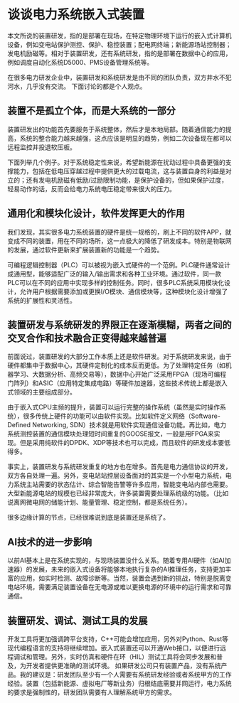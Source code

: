 # 谈谈电力系统嵌入式装置

本文所说的装置研发，指的是部署在现场，在特定物理环境下运行的嵌入式计算机设备，例如变电站保护测控、保护、稳控装置；配电网终端；新能源场站控制器；发电机励磁等。相对于装置研发，还有系统研发，指的是部署在数据中心的应用，例如调度自动化系统D5000、PMS设备管理系统等。

在很多电力研发企业中，装置研发和系统研发是由不同的团队负责，双方井水不犯河水，几乎没有交流。
下面讨论的都是个人观点。

## 装置不是孤立个体，而是大系统的一部分

装置研发出的功能首先要服务于系统整体，然后才是本地局部。随着通信能力的提高，系统的整合能力越来越强，这点应该是明显的趋势，例如二次设备现在都可以远程监控并投退软压板。

下面列举几个例子。对于系统稳定性来说，希望新能源在扰动过程中具备更强的支撑能力，包括在低电压穿越过程中提供更大的过载电流，这与装置自身的利益是对立的；还有发电机励磁有低励/过励限制功能，是保护设备的，但如果保护过度，轻易动作的话，反而会给电力系统电压稳定带来很大的压力。

## 通用化和模块化设计，软件发挥更大的作用

我们发现，其实很多电力系统装置的硬件是统一规格的，刷上不同的软件APP，就变成不同的装置，用在不同的场所，这一点极大的降低了研发成本。特别是物联网的发展，通过软件更新来扩展装置新的功能是一个趋势。

可编程逻辑控制器（PLC）可以被视为嵌入式硬件的一个范例。PLC硬件通常设计成通用型，能够适配广泛的输入/输出需求和各种工业环境。通过软件，同一款PLC可以在不同的应用中实现多样的控制任务。同时，很多PLC系统采用模块化设计，允许用户根据需要添加或更换I/O模块、通信模块等，这种模块化设计增强了系统的扩展性和灵活性。

## 装置研发与系统研发的界限正在逐渐模糊，两者之间的交叉合作和技术融合正变得越来越普遍

前面说过，装置研发的大部分工作本质上还是软件研发。对于系统研发来说，由于硬件都集中于数据中心，其硬件定制化的成本反而更低。为了处理特定任务（如机器学习、大数据分析、高频交易等），数据中心开始广泛采用FPGA（现场可编程门阵列）和ASIC（应用特定集成电路）等硬件加速器，这些技术传统上都是嵌入式领域的主要组成部分。

由于嵌入式CPU主频的提升，装置可以运行完整的操作系统（虽然是实时操作系统），很多传统上硬件的功能可以由软件实现。比如软件定义网络（Software-Defined Networking, SDN）技术就是用软件实现通信设备功能。再比如，电力系统测控装置的通信模块处理短时间重复的GOOSE报文，一般是用FPGA来实现。但是采用纯软件的DPDK、XDP等技术也可以完成，而且软件的研发成本要低得多。

事实上，装置研发与系统研发重复的地方也在增多。首先是电力通信协议的开发，双方各自处理一遍。另外，变电站站控层设备面对的其实是一个小型电力系统，电力系统主站需要的状态估计、综合智能告警等许多应用，智能变电站内部也需要。大型新能源电站的规模也已经非常庞大，许多装置需要处理系统级的功能。（比如说离网微电网的储能计划、能量管理、稳定控制，都是系统任务）。

很多边缘计算的节点，已经很难说到底是装置还是系统了。

## AI技术的进一步影响

以前AI基本上是在系统实现的，与现场装置没什么关系。随着专用AI硬件（如AI加速器）的发展，未来的嵌入式设备将能够本地执行复杂的AI推理任务，支持更加丰富的应用，如实时检测、故障诊断等。当然，装置会遇到新的挑战，特别是脱离变电站环境，需要满足装置设备在无电源或难以更换电源的环境中的运行需求和可靠通信。

## 装置研发、调试、测试工具的发展

开发工具将更加强调跨平台支持，C++可能会增加应用，另外对Python、Rust等现代编程语言的支持将继续增加。嵌入式装置还可以开通Web接口，以便进行远程调试和管理。另外，实时仿真和硬件在环（HIL）测试工具将会同步发展和普及，为开发者提供更准确的测试环境。
如果研发公司只有装置产品，没有系统产品。我的建议是：研发团队至少有一个人需要有系统研发经验或者系统甲方的工作经验。装置（包括新能源、虚拟电厂等新业务）归根结底需要并网运行，电力系统的要求是强制性的，研发团队需要有人理解系统甲方的需求。